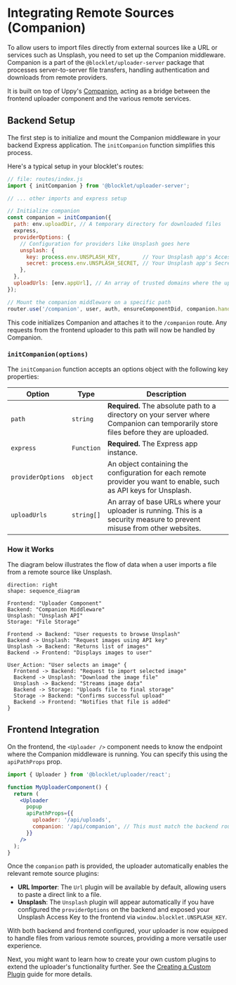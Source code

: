 # Integrating Remote Sources (Companion)

To allow users to import files directly from external sources like a URL or services such as Unsplash, you need to set up the Companion middleware. Companion is a part of the `@blocklet/uploader-server` package that processes server-to-server file transfers, handling authentication and downloads from remote providers.

It is built on top of Uppy's [Companion](https://uppy.io/docs/companion/), acting as a bridge between the frontend uploader component and the various remote services.

## Backend Setup

The first step is to initialize and mount the Companion middleware in your backend Express application. The `initCompanion` function simplifies this process.

Here's a typical setup in your blocklet's routes:

```javascript
// file: routes/index.js
import { initCompanion } from '@blocklet/uploader-server';

// ... other imports and express setup

// Initialize companion
const companion = initCompanion({
  path: env.uploadDir, // A temporary directory for downloaded files
  express,
  providerOptions: {
    // Configuration for providers like Unsplash goes here
    unsplash: {
      key: process.env.UNSPLASH_KEY,       // Your Unsplash app's Access Key
      secret: process.env.UNSPLASH_SECRET, // Your Unsplash app's Secret Key
    },
  },
  uploadUrls: [env.appUrl], // An array of trusted domains where the uploader is hosted
});

// Mount the companion middleware on a specific path
router.use('/companion', user, auth, ensureComponentDid, companion.handle);
```

This code initializes Companion and attaches it to the `/companion` route. Any requests from the frontend uploader to this path will now be handled by Companion.

### `initCompanion(options)`

The `initCompanion` function accepts an options object with the following key properties:

| Option            | Type       | Description                                                                                                                              |
| ----------------- | ---------- | ---------------------------------------------------------------------------------------------------------------------------------------- |
| `path`            | `string`   | **Required.** The absolute path to a directory on your server where Companion can temporarily store files before they are uploaded.         |
| `express`         | `Function` | **Required.** The Express app instance.                                                                                                  |
| `providerOptions` | `object`   | An object containing the configuration for each remote provider you want to enable, such as API keys for Unsplash.                       |
| `uploadUrls`      | `string[]` | An array of base URLs where your uploader is running. This is a security measure to prevent misuse from other websites.                  |

### How it Works

The diagram below illustrates the flow of data when a user imports a file from a remote source like Unsplash.

```d2
direction: right
shape: sequence_diagram

Frontend: "Uploader Component"
Backend: "Companion Middleware"
Unsplash: "Unsplash API"
Storage: "File Storage"

Frontend -> Backend: "User requests to browse Unsplash"
Backend -> Unsplash: "Request images using API key"
Unsplash -> Backend: "Returns list of images"
Backend -> Frontend: "Displays images to user"

User_Action: "User selects an image" {
  Frontend -> Backend: "Request to import selected image"
  Backend -> Unsplash: "Download the image file"
  Unsplash -> Backend: "Streams image data"
  Backend -> Storage: "Uploads file to final storage"
  Storage -> Backend: "Confirms successful upload"
  Backend -> Frontend: "Notifies that file is added"
}
```

## Frontend Integration

On the frontend, the `<Uploader />` component needs to know the endpoint where the Companion middleware is running. You can specify this using the `apiPathProps` prop.

```jsx
import { Uploader } from '@blocklet/uploader/react';

function MyUploaderComponent() {
  return (
    <Uploader
      popup
      apiPathProps={{
        uploader: '/api/uploads',
        companion: '/api/companion', // This must match the backend route
      }}
    />
  );
}
```

Once the `companion` path is provided, the uploader automatically enables the relevant remote source plugins:

- **URL Importer**: The `Url` plugin will be available by default, allowing users to paste a direct link to a file.
- **Unsplash**: The `Unsplash` plugin will appear automatically if you have configured the `providerOptions` on the backend and exposed your Unsplash Access Key to the frontend via `window.blocklet.UNSPLASH_KEY`.

With both backend and frontend configured, your uploader is now equipped to handle files from various remote sources, providing a more versatile user experience.

Next, you might want to learn how to create your own custom plugins to extend the uploader's functionality further. See the [Creating a Custom Plugin](./guides-custom-plugin.md) guide for more details.